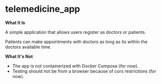 # telemedicine_app

**What It Is**

A simple application that allows users register as doctors or patients.

Patients can make appointments with doctors as long as its within the doctors available time.



**What It's Not**

-  The app is not containerized with Docker Compose (for now).
- Testing should not be from a browser because of cors restrictions (for now).
